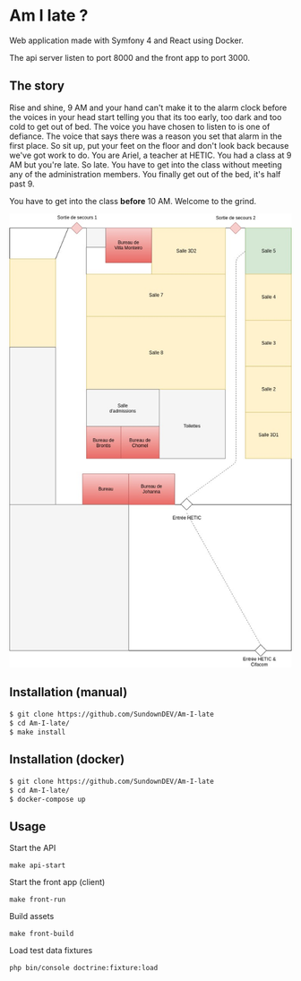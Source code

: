 # Am I late ?

Web application made with Symfony 4 and React using Docker.

The api server listen to port 8000 and the front app to port 3000.

## The story

Rise and shine, 9 AM and your hand can't make it to the alarm clock before the voices in your head start telling you that its too early, too dark and too cold to get out of bed. The voice you have chosen to listen to is one of defiance. The voice that says there was a reason you set that alarm in the first place. So sit up, put your feet on the floor and don't look back because we've got work to do. You are Ariel, a teacher at HETIC. You had a class at 9 AM but you're late. So late. You have to get into the class without meeting any of the administration members. You finally get out of the bed, it's half past 9.

You have to get into the class **before** 10 AM. Welcome to the grind.

<p align="center">
  <img src="./docs/plan.jpeg" alt="" />
</p>

## Installation (manual)

~~~
$ git clone https://github.com/SundownDEV/Am-I-late
$ cd Am-I-late/
$ make install
~~~

## Installation (docker)

~~~
$ git clone https://github.com/SundownDEV/Am-I-late
$ cd Am-I-late/
$ docker-compose up
~~~

## Usage

Start the API

~~~
make api-start
~~~

Start the front app (client)

~~~
make front-run
~~~

Build assets

~~~
make front-build
~~~

Load test data fixtures

~~~
php bin/console doctrine:fixture:load
~~~
